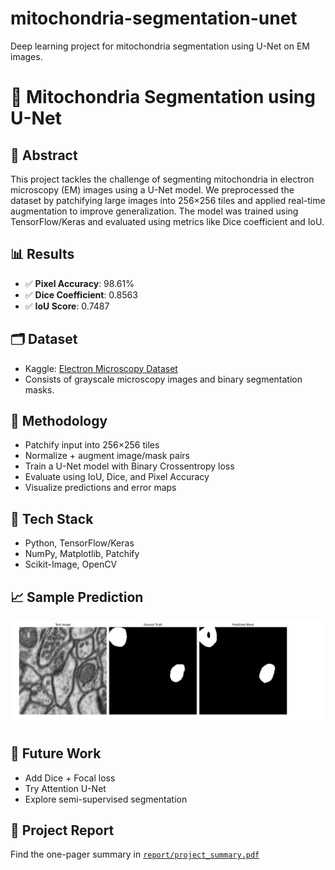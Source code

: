 # mitochondria-segmentation-unet
Deep learning project for mitochondria segmentation using U-Net on EM images.
# 🧬 Mitochondria Segmentation using U-Net

## 🧠 Abstract
This project tackles the challenge of segmenting mitochondria in electron microscopy (EM) images using a U-Net model. We preprocessed the dataset by patchifying large images into 256×256 tiles and applied real-time augmentation to improve generalization. The model was trained using TensorFlow/Keras and evaluated using metrics like Dice coefficient and IoU.

## 📊 Results
- ✅ **Pixel Accuracy**: 98.61%
- ✅ **Dice Coefficient**: 0.8563
- ✅ **IoU Score**: 0.7487

## 🗂️ Dataset
- Kaggle: [Electron Microscopy Dataset](https://www.kaggle.com/datasets/)
- Consists of grayscale microscopy images and binary segmentation masks.

## 🧪 Methodology
- Patchify input into 256×256 tiles
- Normalize + augment image/mask pairs
- Train a U-Net model with Binary Crossentropy loss
- Evaluate using IoU, Dice, and Pixel Accuracy
- Visualize predictions and error maps

## 🧰 Tech Stack
- Python, TensorFlow/Keras
- NumPy, Matplotlib, Patchify
- Scikit-Image, OpenCV

## 📈 Sample Prediction

![sample](results/sample_preds/sample1.png)

## 📝 Future Work
- Add Dice + Focal loss
- Try Attention U-Net
- Explore semi-supervised segmentation

## 📄 Project Report
Find the one-pager summary in [`report/project_summary.pdf`](report/project_summary.pdf)
